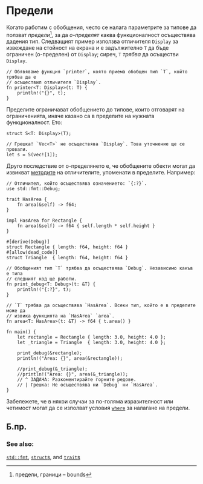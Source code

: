 # Предели

Когато работим с обобщения, често се налага параметрите за типове да ползват
*предели*[^bounds], за да *о-пределят* каква функционалност осъществява дадения
тип. Следващият пример използва отличителя `Display` за извеждане на стойност
на екрана и е задължително `T` да бъде ограничен (о-пределен) от `Display`;
сиреч, `T` *трябва* да осъществи `Display`.

```rust,ignore
// Обявяваме функция `printer`, която приема обобщен тип `T`, който трябва да е
// осъществил отличителя `Display`.
fn printer<T: Display>(t: T) {
    println!("{}", t);
}
```

Пределите ограничават обобщението до типове, които отговарят на ограниченията,
иначе казано са в пределите на нужната функционалност. Ето:

```rust,ignore
struct S<T: Display>(T);

// Грешка! `Vec<T>` не осъществява `Display`. Това уточнение ще се провали.
let s = S(vec![1]);
```

Друго последствие от о-пределянето е, че обобщените обекти могат да извикват
[методите][methods] на отличителите, упоменати в пределите. Например:

```rust,editable
// Отличител, който осъществява означението: `{:?}`.
use std::fmt::Debug;

trait HasArea {
    fn area(&self) -> f64;
}

impl HasArea for Rectangle {
    fn area(&self) -> f64 { self.length * self.height }
}

#[derive(Debug)]
struct Rectangle { length: f64, height: f64 }
#[allow(dead_code)]
struct Triangle  { length: f64, height: f64 }

// Обобщеният тип `T` трябва да осъществява `Debug`. Независимо какъв е типа
// следният код ще работи.
fn print_debug<T: Debug>(t: &T) {
    println!("{:?}", t);
}

// `T` трябва да осъществява `HasArea`. Всеки тип, който е в пределите може да
// извика функцията на `HasArea` `area`.
fn area<T: HasArea>(t: &T) -> f64 { t.area() }

fn main() {
    let rectangle = Rectangle { length: 3.0, height: 4.0 };
    let _triangle = Triangle  { length: 3.0, height: 4.0 };

    print_debug(&rectangle);
    println!("Area: {}", area(&rectangle));

    //print_debug(&_triangle);
    //println!("Area: {}", area(&_triangle));
    // ^ ЗАДАЧА: Разкоментирайте горните редове.
    // | Грешка: Не осъществява ни `Debug` ни `HasArea`. 
}
```

Забележете, че в някои случаи за по-голяма изразителност или четимост могат да
се изполват условия [`where`][where] за налагане на предели.

## Б.пр.

[^bounds]: предели, граници – bounds

### See also:

[`std::fmt`][fmt], [`struct`s][structs], and [`trait`s][traits]

[fmt]: ../hello/print.md
[methods]: ../fn/methods.md
[structs]: ../custom_types/structs.md
[traits]: ../trait.md
[where]: ../generics/where.md
